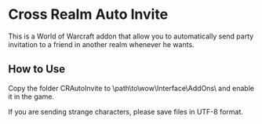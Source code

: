 Cross Realm Auto Invite
====
This is a World of Warcraft addon that allow you to automatically send party invitation to a friend in another realm whenever he wants.

How to Use
----
Copy the folder CRAutoInvite to \path\to\wow\Interface\AddOns\ and enable it in the game.

If you are sending strange characters, please save files in UTF-8 format.
